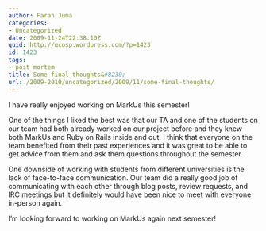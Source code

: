 ```yaml
---
author: Farah Juma
categories:
- Uncategorized
date: 2009-11-24T22:38:10Z
guid: http://ucosp.wordpress.com/?p=1423
id: 1423
tags:
- post mortem
title: Some final thoughts&#8230;
url: /2009-2010/uncategorized/2009/11/some-final-thoughts/
---
```


I have really enjoyed working on MarkUs this semester!

One of the things I liked the best was that our TA and one of the students on our team had both already worked on our project before and they knew both MarkUs and Ruby on Rails inside and out. I think that everyone on the team benefited from their past experiences and it was great to be able to get advice from them and ask them questions throughout the semester.

One downside of working with students from different universities is the lack of face-to-face communication. Our team did a really good job of communicating with each other through blog posts, review requests, and IRC meetings but it definitely would have been nice to meet with everyone in-person again.

I&#8217;m looking forward to working on MarkUs again next semester!